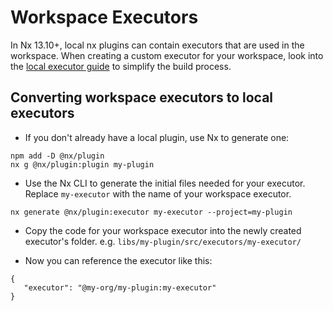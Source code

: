 # Workspace Executors

In Nx 13.10+, local nx plugins can contain executors that are used in the workspace. When creating a custom executor for your workspace, look into the [local executor guide](/extending-nx/recipes/local-executors) to simplify the build process.

## Converting workspace executors to local executors

-  If you don't already have a local plugin, use Nx to generate one:

```shell
npm add -D @nx/plugin
nx g @nx/plugin:plugin my-plugin
```

-  Use the Nx CLI to generate the initial files needed for your executor. Replace `my-executor` with the name of your workspace executor.

```shell
nx generate @nx/plugin:executor my-executor --project=my-plugin
```

-  Copy the code for your workspace executor into the newly created executor's folder. e.g. `libs/my-plugin/src/executors/my-executor/`

-  Now you can reference the executor like this:

```jsonc
{
   "executor": "@my-org/my-plugin:my-executor"
}
```
